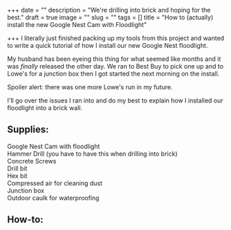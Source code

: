 +++
date = ""
description = "We're drilling into brick and hoping for the best."
draft = true
image = ""
slug = ""
tags = []
title = "How to (actually) install the new Google Nest Cam with Floodlight"

+++
I literally just finished packing up my tools from this project and wanted to write a quick tutorial of how I install our new Google Nest floodlight.

My husband has been eyeing this thing for what seemed like months and it was _finally_ released the other day. We ran to Best Buy to pick one up and to Lowe's for a junction box then I got started the next morning on the install.

Spoiler alert: there was one more Lowe's run in my future.

I'll go over the issues I ran into and do my best to explain how I installed our floodlight into a brick wall.

## Supplies:

Google Nest Cam with floodlight  
Hammer Drill (you have to have this when drilling into brick)  
Concrete Screws  
Drill bit  
Hex bit  
Compressed air for cleaning dust  
Junction box  
Outdoor caulk for waterproofing

## How-to: